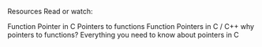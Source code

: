 Resources
Read or watch:

Function Pointer in C
Pointers to functions
Function Pointers in C / C++
why pointers to functions?
Everything you need to know about pointers in C